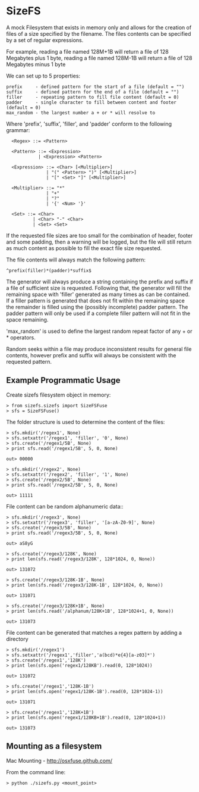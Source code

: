 SizeFS
======

A mock Filesystem that exists in memory only and allows for the creation of
files of a size specified by the filename. The files contents can be specified
by a set of regular expressions.

For example, reading a file named 128M+1B will return a file of 128 Megabytes
plus 1 byte, reading a file named 128M-1B will return a file of 128 Megabytes
minus 1 byte

We can set up to 5 properties:

    prefix     - defined pattern for the start of a file (default = "")
    suffix     - defined pattern for the end of a file (default = "")
    filler     - repeating pattern to fill file content (default = 0)
    padder     - single character to fill between content and footer (default = 0)
    max_random - the largest number a + or * will resolve to 

Where 'prefix', 'suffix', 'filler', and 'padder' conform to the following
grammar:

      <Regex> ::= <Pattern>

      <Pattern> ::= <Expression>
                | <Expression> <Pattern>

      <Expression> ::= <Char> [<Multiplier>]
                   | "(" <Pattern> ")" [<Multiplier>]
                   | "[" <Set> "]" [<Multiplier>]

      <Multiplier> ::= "*"
                   | "+"
                   | "?"
                   | '{' <Num> '}'

      <Set> ::= <Char>
              | <Char> "-" <Char>
              | <Set> <Set>

If the requested file sizes are too small for the combination of header, footer
and some padding, then a warning will be logged, but the file will still
return as much content as possible to fill the exact file size requested.

The file contents will always match the following pattern:

    ^prefix(filler)*(padder)*suffix$

The generator will always produce a string containing the prefix and suffix if a
file of sufficient size is requested. Following that, the generator will fill
the remaining space with 'filler' generated as many times as can be contained.
If a filler pattern is generated that does not fit within the remaining space
the remainder is filled using the (possibly incomplete) padder pattern. The
padder pattern will only be used if a complete filler pattern will not fit in
the space remaining.

'max_random' is used to define the largest random repeat factor of any + or *
operators.

Random seeks within a file may produce inconsistent results for general file
contents, however prefix and suffix will always be consistent with the requested
pattern.

Example Programmatic Usage
--------------------------

Create sizefs filesystem object in memory:

    > from sizefs.sizefs import SizeFSFuse
    > sfs = SizeFSFuse()

The folder structure is used to determine the content of the files:

    > sfs.mkdir('/regex1', None)
    > sfs.setxattr('/regex1', 'filler', '0', None)
    > sfs.create('/regex1/5B', None)
    > print sfs.read('/regex1/5B', 5, 0, None)

    out> 00000

    > sfs.mkdir('/regex2', None)
    > sfs.setxattr('/regex2', 'filler', '1', None)
    > sfs.create('/regex2/5B', None)
    > print sfs.read('/regex2/5B', 5, 0, None)

    out> 11111

File content can be random alphanumeric data::

    > sfs.mkdir('/regex3', None)
    > sfs.setxattr('/regex3', 'filler', '[a-zA-Z0-9]', None)
    > sfs.create('/regex3/5B', None)
    > print sfs.read('/regex3/5B', 5, 0, None)

    out> aS8yG

    > sfs.create('/regex3/128K', None)
    > print len(sfs.read('/regex3/128K', 128*1024, 0, None))

    out> 131072

    > sfs.create('/regex3/128K-1B', None)
    > print len(sfs.read('/regex3/128K-1B', 128*1024, 0, None))

    out> 131071

    > sfs.create('/regex3/128K+1B', None)
    > print len(sfs.read('/alphanum/128K+1B', 128*1024+1, 0, None))

    out> 131073

File content can be generated that matches a regex pattern by adding a directory

    > sfs.mkdir('/regex1')
    > sfs.setxattr('/regex1','filler','a(bcd)*e{4}[a-z03]*')
    > sfs.create('/regex1','128K')
    > print len(sfs.open('regex1/128KB').read(0, 128*1024))

    out> 131072

    > sfs.create('/regex1','128K-1B')
    > print len(sfs.open('regex1/128K-1B').read(0, 128*1024-1))

    out> 131071

    > sfs.create('/regex1','128K+1B')
    > print len(sfs.open('regex1/128KB+1B').read(0, 128*1024+1))

    out> 131073

Mounting as a filesystem
------------------------

Mac Mounting - http://osxfuse.github.com/

From the command line:

    > python ./sizefs.py <mount_point>


